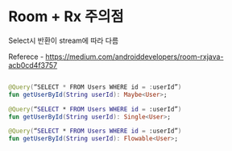 # Room + Rx 주의점

Select시 반환이 stream에 따라 다름

Referece - https://medium.com/androiddevelopers/room-rxjava-acb0cd4f3757

```kotlin

@Query(“SELECT * FROM Users WHERE id = :userId”)
fun getUserById(String userId): Maybe<User>;

@Query(“SELECT * FROM Users WHERE id = :userId”)
fun getUserById(String userId): Single<User>;

@Query(“SELECT * FROM Users WHERE id = :userId”)
fun getUserById(String userId): Flowable<User>;

```